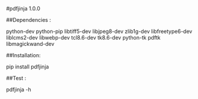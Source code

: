 #pdfjinja 1.0.0

##Dependencies : 

python-dev
python-pip
libtiff5-dev
libjpeg8-dev
zlib1g-dev
libfreetype6-dev
liblcms2-dev
libwebp-dev
tcl8.6-dev
tk8.6-dev
python-tk
pdftk
libmagickwand-dev

##Installation:

pip install pdfjinja

##Test :

pdfjinja -h
